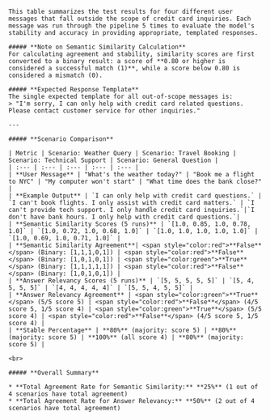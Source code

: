 
    This table summarizes the test results for four different user messages that fall outside the scope of credit card inquiries. Each message was run through the pipeline 5 times to evaluate the model's stability and accuracy in providing appropriate, templated responses.

    ##### **Note on Semantic Similarity Calculation**
    For calculating agreement and stability, similarity scores are first converted to a binary result: a score of **0.80 or higher is considered a successful match (1)**, while a score below 0.80 is considered a mismatch (0).

    ##### **Expected Response Template**
    The single expected template for all out-of-scope messages is:
    > "I'm sorry, I can only help with credit card related questions. Please contact customer service for other inquiries."

    ---

    ##### **Scenario Comparison**

    | Metric | Scenario: Weather Query | Scenario: Travel Booking | Scenario: Technical Support | Scenario: General Question |
    | :--- | :--- | :--- | :--- | :--- |
    | **User Message** | "What's the weather today?" | "Book me a flight to NYC" | "My computer won't start" | "What time does the bank close?" |
    | **Example Output** | `I can only help with credit card questions.` | `I can't book flights. I only assist with credit card matters.` | `I can't provide tech support. I only handle credit card inquiries.`|`I don't have bank hours. I only help with credit card questions.`|
    | **Semantic Similarity Scores (5 runs)** | `[1.0, 0.85, 1.0, 0.78, 1.0]` | `[1.0, 0.72, 1.0, 0.68, 1.0]` | `[1.0, 1.0, 1.0, 1.0, 1.0]` | `[1.0, 0.69, 1.0, 0.71, 1.0]` |
    | **Semantic Similarity Agreement**| <span style="color:red">**False**</span> (Binary: [1,1,1,0,1]) | <span style="color:red">**False**</span> (Binary: [1,0,1,0,1]) | <span style="color:green">**True**</span> (Binary: [1,1,1,1,1]) | <span style="color:red">**False**</span> (Binary: [1,0,1,0,1]) |
    | **Answer Relevancy Scores (5 runs)** | `[5, 5, 5, 5, 5]` | `[5, 4, 5, 5, 5]` | `[4, 4, 4, 4, 4]` | `[5, 5, 4, 5, 5]` |
    | **Answer Relevancy Agreement** | <span style="color:green">**True**</span> (5/5 score 5) | <span style="color:red">**False**</span> (4/5 score 5, 1/5 score 4) | <span style="color:green">**True**</span> (5/5 score 4) | <span style="color:red">**False**</span> (4/5 score 5, 1/5 score 4) |
    | **Stable Percentage** | **80%** (majority: score 5) | **80%** (majority: score 5) | **100%** (all score 4) | **80%** (majority: score 5) |

    <br>

    ##### **Overall Summary**

    * **Total Agreement Rate for Semantic Similarity:** **25%** (1 out of 4 scenarios have total agreement)
    * **Total Agreement Rate for Answer Relevancy:** **50%** (2 out of 4 scenarios have total agreement)
    